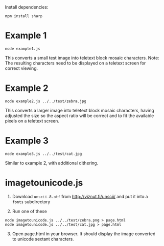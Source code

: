 <!-- SPDX-FileCopyrightText: 2021 Tech and Software Ltd. -->
<!-- SPDX-License-Identifier: GPL-2.0-or-later -->

Install dependencies:

`npm install sharp`

# Example 1

`node example1.js`

This converts a small test image into teletext block mosaic characters. Note: The resulting characters need to be displayed on a teletext screen for correct viewing.

# Example 2

`node example2.js ../../test/zebra.jpg`

This converts a larger image into teletext block mosaic characters, having adjusted the size so the aspect ratio will be correct and to fit the available pixels on a teletext screen.

# Example 3

`node example3.js ../../test/cat.jpg`

Similar to example 2, with additional dithering.

# imagetounicode.js

1. Download `unscii-8.otf` from http://viznut.fi/unscii/ and put it into a `fonts` subdirectory

2. Run one of these 

```
node imagetounicode.js ../../test/zebra.png > page.html
node imagetounicode.js ../../test/cat.jpg > page.html
```

3. Open page.html in your browser. It should display the image converted to unicode sextant characters.
